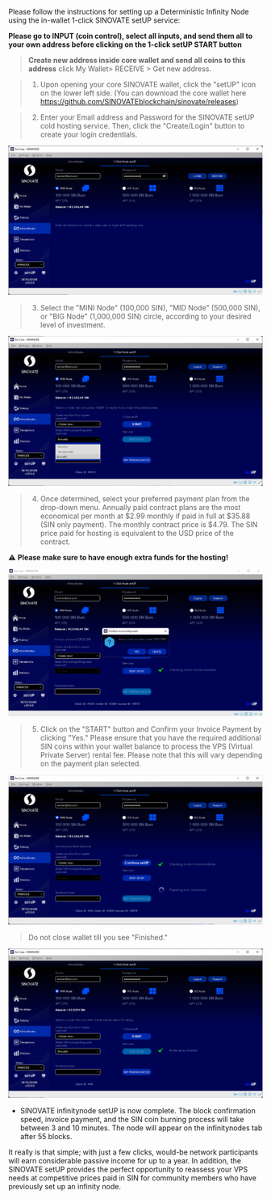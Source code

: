 Please follow the instructions for setting up a Deterministic Infinity Node using the in-wallet 1-click SINOVATE setUP service:

**Please go to INPUT (coin control), select all inputs, and send them all to your own address before clicking on the 1-click setUP START button**

> **Create new address inside core wallet and send all coins to this address** click My Wallet> RECEIVE > Get new address.

  


> 1. Upon opening your core SINOVATE wallet, click the "setUP" icon on the lower left side. (You can download the core wallet here  https://github.com/SINOVATEblockchain/sinovate/releases)



>  2. Enter your Email address and Password for the SINOVATE setUP cold hosting service. Then, click the "Create/Login" button to create your login credentials.

  

![Image for post](assets/img/misc/in_wallet_setup_01.png)

  

>  3. Select the "MINI Node" (100,000 SIN), "MID Node" (500,000 SIN), or "BIG Node" (1,000,000 SIN) circle, according to your desired level of investment.

  

![Image for post](assets/img/misc/in_wallet_setup_02.png)

  

>  4. Once determined, select your preferred payment plan from the drop-down menu. Annually paid contract plans are the most economical per month at $2.99 monthly if paid in full at $35.88 (SIN only payment). The monthly contract price is $4.79. The SIN price paid for hosting is equivalent to the USD price of the contract.

   :warning: **Please make sure to have enough extra funds for the hosting!**

  
  

![Image for post](assets/img/misc/in_wallet_setup_03.png)

  

>  5. Click on the "START" button and Confirm your Invoice Payment by clicking "Yes." Please ensure that you have the required additional SIN coins within your wallet balance to process the VPS (Virtual Private Server) rental fee. Please note that this will vary depending on the payment plan selected.

  
  

![Image for post](assets/img/misc/in_wallet_setup_04.png)

  

> Do not close wallet till you see "Finished." 

  

![Image for post](assets/img/misc/in_wallet_setup_05.png)

  - SINOVATE infinitynode setUP is now complete. The block confirmation speed, invoice payment, and the SIN coin burning process will take between 3 and 10 minutes. The node will appear on the infinitynodes tab after 55 blocks.



  

It really is that simple; with just a few clicks, would-be network participants will earn considerable passive income for up to a year. In addition, the SINOVATE setUP provides the perfect opportunity to reassess your VPS needs at competitive prices paid in SIN for community members who have previously set up an infinity node.


